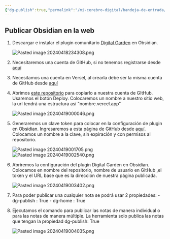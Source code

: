 ```yaml
---
{"dg-publish":true,"permalink":"/mi-cerebro-digital/bandeja-de-entrada/202404182339/","tags":["Zettelkasten","GitHub","Obsidian","DigitalGarden","Versel"]}
---
```


## Publicar Obsidian en la web

1. Descargar e instalar el plugin comunitario [Digital Garden](obsidian://show-plugin?id=digitalgarden) en Obsidian.

	![Pasted image 20240418234308.png](/img/user/Mi%20Cerebro%20Digital/%F0%9F%93%A9Bandeja%20de%20Entrada/%F0%9F%93%8EAnexos/Pasted%20image%2020240418234308.png)

2. Necesitaremos una cuenta de GitHub, si no tenemos registrarse desde [aquí](https://github.com/signup)

3. Necesitamos una cuenta en Versel, al crearla debe ser la misma cuenta de GitHub desde [aquí](https://vercel.com/signup)

4. Abrimos [este repositorio](https://github.com/oleeskild/digitalgarden) para copiarlo a nuestra cuenta de GItHub. Usaremos el botón Deploy. Colocaremos un nombre a nuestro sitio web, la url tendrá una estructura así "nombre.vercel.app"

	![Pasted image 20240419000046.png](/img/user/Mi%20Cerebro%20Digital/%F0%9F%93%A9Bandeja%20de%20Entrada/%F0%9F%93%8EAnexos/Pasted%20image%2020240419000046.png)

5. Generaremos un clave token para colocar en la configuración de plugin en Obsidian. Ingresaremos a esta página de GitHub desde [aquí](https://github.com/settings/tokens/new?scopes=repo). Colocamos un nombre a la clave, sin expiración y con permisos al repositorio.

	![Pasted image 20240419001705.png](/img/user/Mi%20Cerebro%20Digital/%F0%9F%93%A9Bandeja%20de%20Entrada/%F0%9F%93%8EAnexos/Pasted%20image%2020240419001705.png)![Pasted image 20240419002540.png](/img/user/Mi%20Cerebro%20Digital/%F0%9F%93%A9Bandeja%20de%20Entrada/%F0%9F%93%8EAnexos/Pasted%20image%2020240419002540.png)

6. Abriremos la configuración del plugin Digital Garden en Obsidian. Colocamos en nombre del repositorio, nombre de usuario en GitHub ,el token y el URL base que es la dirección de nuestra página publicada.

	![Pasted image 20240419003402.png](/img/user/Mi%20Cerebro%20Digital/%F0%9F%93%A9Bandeja%20de%20Entrada/%F0%9F%93%8EAnexos/Pasted%20image%2020240419003402.png)

7. Para poder publicar una cualquier nota se podrá usar 2 propiedades:
		- dg-publish : True
		- dg-home : True

8. Ejecutamos el comando para publicar las notas de manera individual o para las notas de manera múltiple. La herramienta solo publica las notas que tengan la propiedad dg-publish: True

	![Pasted image 20240419004035.png](/img/user/Mi%20Cerebro%20Digital/%F0%9F%93%A9Bandeja%20de%20Entrada/%F0%9F%93%8EAnexos/Pasted%20image%2020240419004035.png)